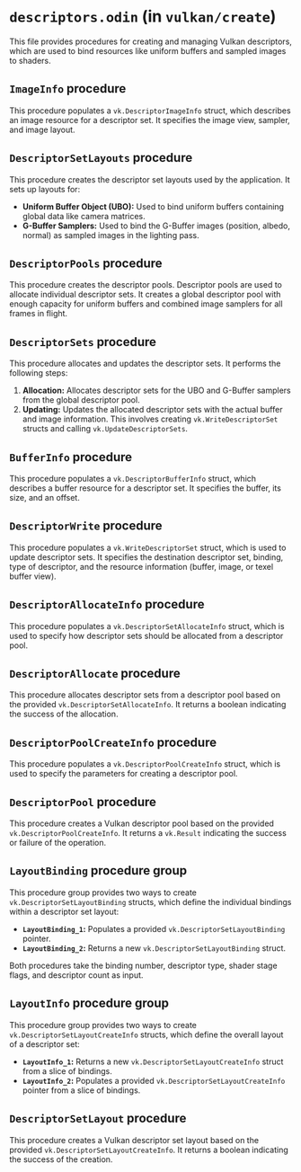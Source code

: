 # `descriptors.odin` (in `vulkan/create`)

This file provides procedures for creating and managing Vulkan descriptors, which are used to bind resources like uniform buffers and sampled images to shaders.

## `ImageInfo` procedure

This procedure populates a `vk.DescriptorImageInfo` struct, which describes an image resource for a descriptor set. It specifies the image view, sampler, and image layout.

## `DescriptorSetLayouts` procedure

This procedure creates the descriptor set layouts used by the application. It sets up layouts for:

-   **Uniform Buffer Object (UBO):** Used to bind uniform buffers containing global data like camera matrices.
-   **G-Buffer Samplers:** Used to bind the G-Buffer images (position, albedo, normal) as sampled images in the lighting pass.

## `DescriptorPools` procedure

This procedure creates the descriptor pools. Descriptor pools are used to allocate individual descriptor sets. It creates a global descriptor pool with enough capacity for uniform buffers and combined image samplers for all frames in flight.

## `DescriptorSets` procedure

This procedure allocates and updates the descriptor sets. It performs the following steps:

1.  **Allocation:** Allocates descriptor sets for the UBO and G-Buffer samplers from the global descriptor pool.
2.  **Updating:** Updates the allocated descriptor sets with the actual buffer and image information. This involves creating `vk.WriteDescriptorSet` structs and calling `vk.UpdateDescriptorSets`.

## `BufferInfo` procedure

This procedure populates a `vk.DescriptorBufferInfo` struct, which describes a buffer resource for a descriptor set. It specifies the buffer, its size, and an offset.

## `DescriptorWrite` procedure

This procedure populates a `vk.WriteDescriptorSet` struct, which is used to update descriptor sets. It specifies the destination descriptor set, binding, type of descriptor, and the resource information (buffer, image, or texel buffer view).

## `DescriptorAllocateInfo` procedure

This procedure populates a `vk.DescriptorSetAllocateInfo` struct, which is used to specify how descriptor sets should be allocated from a descriptor pool.

## `DescriptorAllocate` procedure

This procedure allocates descriptor sets from a descriptor pool based on the provided `vk.DescriptorSetAllocateInfo`. It returns a boolean indicating the success of the allocation.

## `DescriptorPoolCreateInfo` procedure

This procedure populates a `vk.DescriptorPoolCreateInfo` struct, which is used to specify the parameters for creating a descriptor pool.

## `DescriptorPool` procedure

This procedure creates a Vulkan descriptor pool based on the provided `vk.DescriptorPoolCreateInfo`. It returns a `vk.Result` indicating the success or failure of the operation.

## `LayoutBinding` procedure group

This procedure group provides two ways to create `vk.DescriptorSetLayoutBinding` structs, which define the individual bindings within a descriptor set layout:

-   **`LayoutBinding_1`:** Populates a provided `vk.DescriptorSetLayoutBinding` pointer.
-   **`LayoutBinding_2`:** Returns a new `vk.DescriptorSetLayoutBinding` struct.

Both procedures take the binding number, descriptor type, shader stage flags, and descriptor count as input.

## `LayoutInfo` procedure group

This procedure group provides two ways to create `vk.DescriptorSetLayoutCreateInfo` structs, which define the overall layout of a descriptor set:

-   **`LayoutInfo_1`:** Returns a new `vk.DescriptorSetLayoutCreateInfo` struct from a slice of bindings.
-   **`LayoutInfo_2`:** Populates a provided `vk.DescriptorSetLayoutCreateInfo` pointer from a slice of bindings.

## `DescriptorSetLayout` procedure

This procedure creates a Vulkan descriptor set layout based on the provided `vk.DescriptorSetLayoutCreateInfo`. It returns a boolean indicating the success of the creation.
